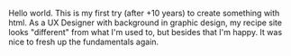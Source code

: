 Hello world.
This is my first try (after +10 years) to create something with html.
As a UX Designer with background in graphic design, my recipe site looks "different" from what I'm used to, but besides that I'm happy.
It was nice to fresh up the fundamentals again.